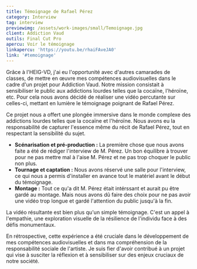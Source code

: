 ```yaml
---
title: Témoignage de Rafael Pérez
category: Interview
tag: interview
previewimg: /assets/work-images/small/Temoignage.jpg
client: Addiction Vaud
outils: Final Cut Pro
apercu: Voir le témoignage
linkapercu: 'https://youtu.be/rhaiFAveJA0'
link: '#temoignage'
---
```


<p>Grâce à l'HEIG-VD, j'ai eu l'opportunité avec d'autres camarades de classes, de mettre en œuvre mes compétences audiovisuelles dans le cadre d'un projet pour Addiction Vaud. Notre mission consistait à sensibiliser le public aux addictions lourdes telles que la cocaïne, l'héroïne, etc. Pour cela nous avons décidé de réaliser une vidéo percutante sur celles-ci, mettant en lumière le témoignage poignant de Rafael Pérez.</p>
<p>Ce projet nous a offert une plongée immersive dans le monde complexe des addictions lourdes telles que la cocaïne et l'héroïne. Nous avons eu la responsabilité de capturer l'essence même du récit de Rafael Pérez, tout en respectant la sensibilité du sujet.</p>
<ul>
  <li><strong>Scénarisation et pré-production :</strong> La première chose que nous avons faite a été de rédiger l'interview de M. Pérez. Un bon équilibre à trouver pour ne pas mettre mal à l'aise M. Pérez et ne pas trop choquer le public non plus.</li>
  <li><strong>Tournage et captation :</strong> Nous avons réservé une salle pour l'interview, ce qui nous a permis d'installer en avance tout le matériel avant le début du témoignage.</li>
  <li><strong>Montage :</strong> Tout ce qu'a dit M. Pérez était intérssant et aurait pu être gardé au montage. Mais nous avons dû faire des choix pour ne pas avoir une vidéo trop longue et gardé l'attention du public jusqu'à la fin.</li>
</ul>
<p>La vidéo résultante est bien plus qu'un simple témoignage. C'est un appel à l'empathie, une exploration visuelle de la résilience de l'individu face à des défis monumentaux.</p>
<p>En rétrospective, cette expérience a été cruciale dans le développement de mes compétences audiovisuelles et dans ma compréhension de la responsabilité sociale de l'artiste. Je suis fier d'avoir contribué à un projet qui vise à susciter la réflexion et à sensibiliser sur des enjeux cruciaux de notre société.</p>
